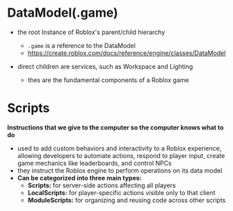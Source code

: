 # DataModel(.game)
- the root Instance of Roblox's parent/child hierarchy
    - `.game` is a reference to the DataModel 
    - https://create.roblox.com/docs/reference/engine/classes/DataModel

- direct children are services, such as Workspace and Lighting
    - thes are the fundamental components of a Roblox game

# Scripts
**Instructions that we give to the computer so the computer knows what to do**
- used to add custom behaviors and interactivity to a Roblox experience, allowing developers to automate actions, respond to player input, create game mechanics like leaderboards, and control NPCs
- they instruct the Roblox engine to perform operations on its data model
- **Can be categorized into three main types:** 
    - **Scripts:** for server-side actions affecting all players
    - **LocalScripts:** for player-specific actions visible only to that client
    - **ModuleScripts:** for organizing and reusing code across other scripts